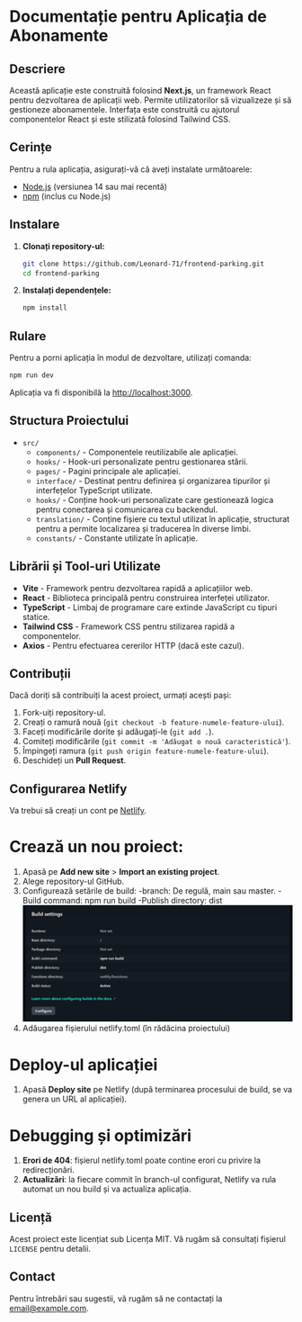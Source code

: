 # Documentație pentru Aplicația de Abonamente

## Descriere
Această aplicație este construită folosind **Next.js**, un framework React pentru dezvoltarea de aplicații web. Permite utilizatorilor să vizualizeze și să gestioneze abonamentele. Interfața este construită cu ajutorul componentelor React și este stilizată folosind Tailwind CSS.

## Cerințe
Pentru a rula aplicația, asigurați-vă că aveți instalate următoarele:

- [Node.js](https://nodejs.org/) (versiunea 14 sau mai recentă)
- [npm](https://www.npmjs.com/) (inclus cu Node.js)

## Instalare

1. **Clonați repository-ul:**
   ```bash
   git clone https://github.com/Leonard-71/frontend-parking.git
   cd frontend-parking
   ```

2. **Instalați dependențele:**
   ```bash
   npm install
   ```

## Rulare

Pentru a porni aplicația în modul de dezvoltare, utilizați comanda:

```bash
npm run dev
```

Aplicația va fi disponibilă la [http://localhost:3000](http://localhost:3000).

## Structura Proiectului

- `src/`
  - `components/` - Componentele reutilizabile ale aplicației.
  - `hooks/` - Hook-uri personalizate pentru gestionarea stării.
  - `pages/` - Pagini principale ale aplicației.
  - `interface/`  - Destinat pentru definirea și organizarea tipurilor și interfețelor TypeScript utilizate.
  - `hooks/` - Conține hook-uri personalizate care gestionează logica pentru conectarea și comunicarea cu backendul.
  - `translation/` - Conține fișiere cu textul utilizat în aplicație, structurat pentru a permite localizarea și traducerea în diverse limbi.
  - `constants/` - Constante utilizate în aplicație.

## Librării și Tool-uri Utilizate

- **Vite** - Framework pentru dezvoltarea rapidă a aplicațiilor web.
- **React** - Biblioteca principală pentru construirea interfeței utilizator.
- **TypeScript** - Limbaj de programare care extinde JavaScript cu tipuri statice.
- **Tailwind CSS** - Framework CSS pentru stilizarea rapidă a componentelor.
- **Axios** - Pentru efectuarea cererilor HTTP (dacă este cazul).

## Contribuții

Dacă doriți să contribuiți la acest proiect, urmați acești pași:

1. Fork-uiți repository-ul.
2. Creați o ramură nouă (`git checkout -b feature-numele-feature-ului`).
3. Faceți modificările dorite și adăugați-le (`git add .`).
4. Comiteți modificările (`git commit -m 'Adăugat o nouă caracteristică'`).
5. Împingeți ramura (`git push origin feature-numele-feature-ului`).
6. Deschideți un **Pull Request**.



## Configurarea Netlify

   Va trebui să creați un cont pe [Netlify](https://www.netlify.com/).

# Crează un nou proiect:

   1. Apasă pe **Add new site** > **Import an existing project**.
   2. Alege repository-ul GitHub.
   3. Configurează setările de build:
      -branch: De regulă, main sau master.
      -Build command: npm run build
      -Publish directory: dist
       ![ Netlify configuration](netlify.png)
   4. Adăugarea fișierului netlify.toml (în rădăcina proiectului)
   
 
 # Deploy-ul aplicației

   1. Apasă **Deploy site** pe Netlify (după terminarea procesului de build, se va genera un URL al aplicației).

# Debugging și optimizări

   1. **Erori de 404**: fișierul netlify.toml poate contine erori cu privire la redirecționări.
   2. **Actualizări**: la fiecare commit în branch-ul configurat, Netlify va rula automat un nou build și va actualiza aplicația.



## Licență

Acest proiect este licențiat sub Licența MIT. Vă rugăm să consultați fișierul `LICENSE` pentru detalii.

## Contact

Pentru întrebări sau sugestii, vă rugăm să ne contactați la [email@example.com](mailtofilip:leonard71@yahoo.com).